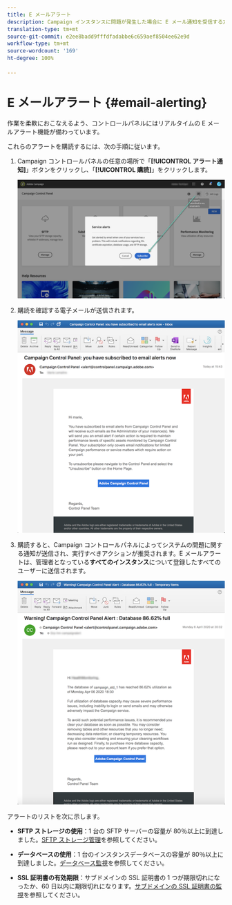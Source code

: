 ```yaml
---
title: E メールアラート
description: Campaign インスタンスに問題が発生した場合に E メール通知を受信する方法について説明します
translation-type: tm+mt
source-git-commit: e2ee8badd9fffdfadabbe6c659aef8504ee62e9d
workflow-type: tm+mt
source-wordcount: '169'
ht-degree: 100%

---
```



# E メールアラート {#email-alerting}

作業を柔軟におこなえるよう、コントロールパネルにはリアルタイムの E メールアラート機能が備わっています。

これらのアラートを購読するには、次の手順に従います。

1. Campaign コントロールパネルの任意の場所で「**[!UICONTROL アラート通知]**」ボタンをクリックし、「**[!UICONTROL 購読]**」をクリックします。

   ![](assets/subscribing.png)

1. 購読を確認する電子メールが送信されます。

   ![](assets/email_subscription.png)

1. 購読すると、Campaign コントロールパネルによってシステムの問題に関する通知が送信され、実行すべきアクションが推奨されます。E メールアラートは、管理者となっている&#x200B;**すべてのインスタンス**&#x200B;について登録したすべてのユーザーに送信されます。

   ![](assets/alert_sample.png)


アラートのリストを次に示します。

* **SFTP ストレージの使用**：1 台の SFTP サーバーの容量が 80％以上に到達しました。[SFTP ストレージ管理](../../sftp/using/sftp-storage-management.md)を参照してください。

* **データベースの使用**：1 台のインスタンスデータベースの容量が 80％以上に到達しました。[データベース監視](../../performance-monitoring/using/database-monitoring.md)を参照してください。

* **SSL 証明書の有効期限**：サブドメインの SSL 証明書の 1 つが期限切れになったか、60 日以内に期限切れになります。[サブドメインの SSL 証明書の監視](../../subdomains-certificates/using/monitoring-ssl-certificates.md)を参照してください。

